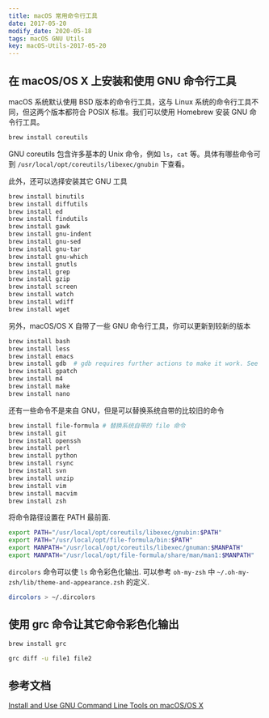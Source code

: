 ```yaml
---
title: macOS 常用命令行工具
date: 2017-05-20
modify_date: 2020-05-18
tags: macOS GNU Utils
key: macOS-Utils-2017-05-20
---
```


## 在 macOS/OS X 上安装和使用 GNU 命令行工具

macOS 系统默认使用 BSD 版本的命令行工具，这与 Linux 系统的命令行工具不同，但这两个版本都符合 POSIX 标准。我们可以使用 Homebrew 安装 GNU 命令行工具。

```sh
brew install coreutils
```

<!--more-->

GNU coreutils 包含许多基本的 Unix 命令，例如 `ls`，`cat` 等。具体有哪些命令可到 `/usr/local/opt/coreutils/libexec/gnubin` 下查看。

此外，还可以选择安装其它 GNU 工具

```sh
brew install binutils
brew install diffutils
brew install ed
brew install findutils
brew install gawk
brew install gnu-indent
brew install gnu-sed
brew install gnu-tar
brew install gnu-which
brew install gnutls
brew install grep
brew install gzip
brew install screen
brew install watch
brew install wdiff
brew install wget
```

另外，macOS/OS X 自带了一些 GNU 命令行工具，你可以更新到较新的版本

```sh
brew install bash
brew install less
brew install emacs
brew install gdb  # gdb requires further actions to make it work. See `brew info gdb`.
brew install gpatch
brew install m4
brew install make
brew install nano
```

还有一些命令不是来自 GNU，但是可以替换系统自带的比较旧的命令

```sh
brew install file-formula # 替换系统自带的 file 命令
brew install git
brew install openssh
brew install perl
brew install python
brew install rsync
brew install svn
brew install unzip
brew install vim
brew install macvim
brew install zsh
```

将命令路径设置在 PATH 最前面.

```sh
export PATH="/usr/local/opt/coreutils/libexec/gnubin:$PATH"
export PATH="/usr/local/opt/file-formula/bin:$PATH"
export MANPATH="/usr/local/opt/coreutils/libexec/gnuman:$MANPATH"
export MANPATH="/usr/local/opt/file-formula/share/man/man1:$MANPATH"
```

`dircolors` 命令可以使 `ls` 命令彩色化输出. 可以参考 `oh-my-zsh` 中 `~/.oh-my-zsh/lib/theme-and-appearance.zsh` 的定义.

```sh
dircolors > ~/.dircolors
```

## 使用 grc 命令让其它命令彩色化输出

```sh
brew install grc

grc diff -u file1 file2
```

## 参考文档

[Install and Use GNU Command Line Tools on macOS/OS X](https://www.topbug.net/blog/2013/04/14/install-and-use-gnu-command-line-tools-in-mac-os-x/)